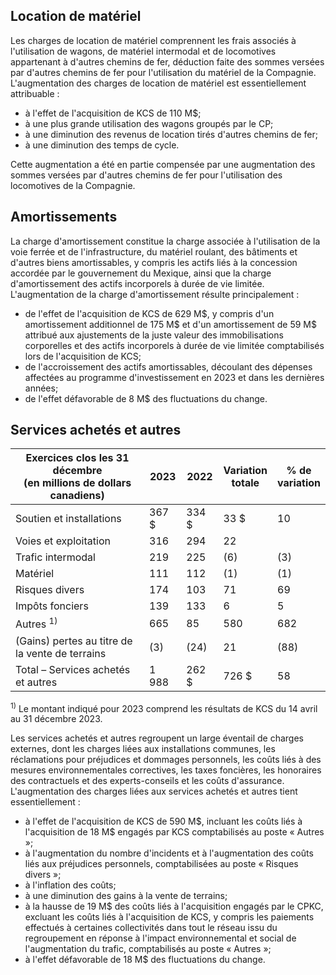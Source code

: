 ## Location de matériel

Les charges de location de matériel comprennent les frais associés à l'utilisation de wagons, de matériel intermodal et de locomotives appartenant à d'autres chemins de fer, déduction faite des sommes versées par d'autres chemins de fer pour l'utilisation du matériel de la Compagnie. L'augmentation des charges de location de matériel est essentiellement attribuable :

- à l'effet de l'acquisition de KCS de 110 M\$;
- à une plus grande utilisation des wagons groupés par le CP;
- à une diminution des revenus de location tirés d'autres chemins de fer;
- à une diminution des temps de cycle.

Cette augmentation a été en partie compensée par une augmentation des sommes versées par d'autres chemins de fer pour l'utilisation des locomotives de la Compagnie.

## Amortissements

La charge d'amortissement constitue la charge associée à l'utilisation de la voie ferrée et de l'infrastructure, du matériel roulant, des bâtiments et d'autres biens amortissables, y compris les actifs liés à la concession accordée par le gouvernement du Mexique, ainsi que la charge d'amortissement des actifs incorporels à durée de vie limitée. L'augmentation de la charge d'amortissement résulte principalement :

- de l'effet de l'acquisition de KCS de 629 M\$, y compris d'un amortissement additionnel de 175 M\$ et d'un amortissement de 59 M\$ attribué aux ajustements de la juste valeur des immobilisations corporelles et des actifs incorporels à durée de vie limitée comptabilisés lors de l'acquisition de KCS;
- de l'accroissement des actifs amortissables, découlant des dépenses affectées au programme d'investissement en 2023 et dans les dernières années;
- de l'effet défavorable de 8 M\$ des fluctuations du change.

## Services achetés et autres

| Exercices clos les 31 décembre<br>(en millions de dollars canadiens) | 2023   | 2022   | Variation<br>totale | % de<br>variation |
|----------------------------------------------------------------------|--------|--------|---------------------|-------------------|
| Soutien et installations                                             | 367 \$ | 334 \$ | 33 \$               | 10                |
| Voies et exploitation                                                | 316    | 294    | 22                  |                   |
| Trafic intermodal                                                    | 219    | 225    | (6)                 | (3)               |
| Matériel                                                             | 111    | 112    | (1)                 | (1)               |
| Risques divers                                                       | 174    | 103    | 71                  | 69                |
| Impôts fonciers                                                      | 139    | 133    | 6                   | 5                 |
| Autres <sup>1)</sup>                                                 | 665    | 85     | 580                 | 682               |
| (Gains) pertes au titre de la vente de terrains                      | (3)    | (24)   | 21                  | (88)              |
| Total – Services achetés et autres                                   | 1 988  | 262 \$ | 726 \$              | 58                |

<sup>1)</sup> Le montant indiqué pour 2023 comprend les résultats de KCS du 14 avril au 31 décembre 2023.

Les services achetés et autres regroupent un large éventail de charges externes, dont les charges liées aux installations communes, les réclamations pour préjudices et dommages personnels, les coûts liés à des mesures environnementales correctives, les taxes foncières, les honoraires des contractuels et des experts-conseils et les coûts d'assurance. L'augmentation des charges liées aux services achetés et autres tient essentiellement :

- à l'effet de l'acquisition de KCS de 590 M\$, incluant les coûts liés à l'acquisition de 18 M\$ engagés par KCS comptabilisés au poste « Autres »;
- à l'augmentation du nombre d'incidents et à l'augmentation des coûts liés aux préjudices personnels, comptabilisées au poste « Risques divers »;
- à l'inflation des coûts;
- à une diminution des gains à la vente de terrains;
- à la hausse de 19 M\$ des coûts liés à l'acquisition engagés par le CPKC, excluant les coûts liés à l'acquisition de KCS, y compris les paiements effectués à certaines collectivités dans tout le réseau issu du regroupement en réponse à l'impact environnemental et social de l'augmentation du trafic, comptabilisés au poste « Autres »;
- à l'effet défavorable de 18 M\$ des fluctuations du change.